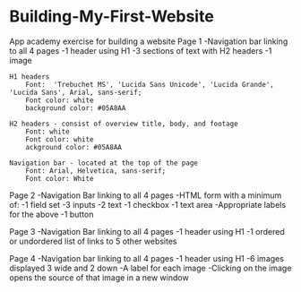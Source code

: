 # Building-My-First-Website
App academy exercise for building a website
Page 1
    -Navigation bar linking to all 4 pages
    -1 header using H1
    -3 sections of text with H2 headers
    -1 image

    H1 headers
        Font:  'Trebuchet MS', 'Lucida Sans Unicode', 'Lucida Grande', 'Lucida Sans', Arial, sans-serif;
        Font color: white
        background color: #05A8AA

    H2 headers - consist of overview title, body, and footage
        Font: white
        Font color: white
        ackground color: #05A8AA

    Navigation bar - located at the top of the page
        Font: Arial, Helvetica, sans-serif;
        Font color: White

Page 2
    -Navigation Bar linking to all 4 pages
    -HTML form with a minimum of:
        -1 field set
        -3 inputs
            -2 text
            -1 checkbox
        -1 text area
        -Appropriate labels for the above
        -1 button


Page 3
    -Navigation Bar linking to all 4 pages
    -1 header using H1
    -1 ordered or undordered list of links to 5 other websites

Page 4
    -Navigation bar linking to all 4 pages
    -1 header using H1
    -6 images displayed 3 wide and 2 down
        -A label for each image
        -Clicking on the image opens the source of that image in a new window
